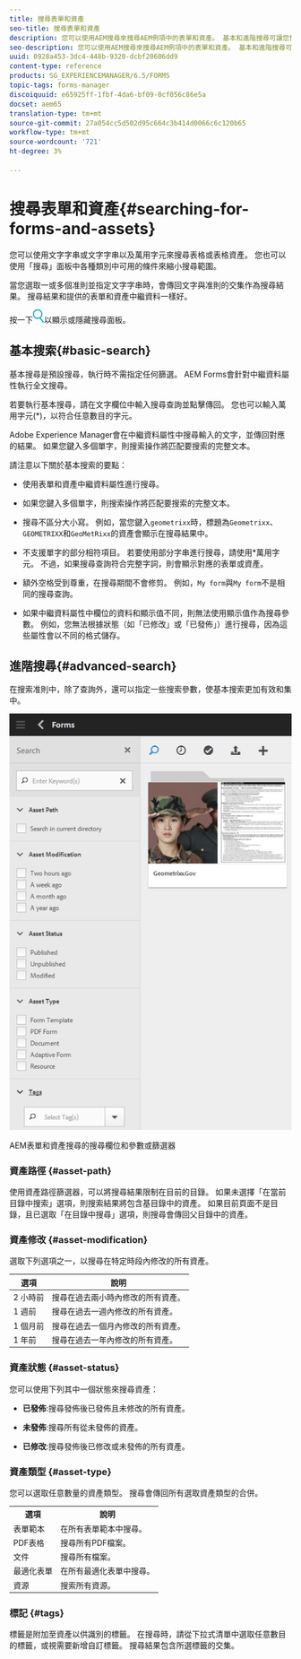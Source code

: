 ```yaml
---
title: 搜尋表單和資產
seo-title: 搜尋表單和資產
description: 您可以使用AEM搜尋來搜尋AEM例項中的表單和資產。 基本和進階搜尋可讓您快速找到資產。
seo-description: 您可以使用AEM搜尋來搜尋AEM例項中的表單和資產。 基本和進階搜尋可讓您快速找到資產。
uuid: 0928a453-3dc4-448b-9320-dcbf20606dd9
content-type: reference
products: SG_EXPERIENCEMANAGER/6.5/FORMS
topic-tags: forms-manager
discoiquuid: e65925ff-1fbf-4da6-bf09-0cf056c86e5a
docset: aem65
translation-type: tm+mt
source-git-commit: 27a054cc5d502d95c664c3b414d0066c6c120b65
workflow-type: tm+mt
source-wordcount: '721'
ht-degree: 3%

---
```



# 搜尋表單和資產{#searching-for-forms-and-assets}

您可以使用文字字串或文字字串以及萬用字元來搜尋表格或表格資產。 您也可以使用「搜尋」面板中各種類別中可用的條件來縮小搜尋範圍。

當您選取一或多個准則並指定文字字串時，會傳回文字與准則的交集作為搜尋結果。 搜尋結果和提供的表單和資產中繼資料一樣好。

按一下![aem6forms_search](assets/aem6forms_search.png)以顯示或隱藏搜尋面板。

## 基本搜索{#basic-search}

基本搜尋是預設搜尋，執行時不需指定任何篩選。 AEM Forms會針對中繼資料屬性執行全文搜尋。

若要執行基本搜尋，請在文字欄位中輸入搜尋查詢並點擊傳回。 您也可以輸入萬用字元(*)，以符合任意數目的字元。

Adobe Experience Manager會在中繼資料屬性中搜尋輸入的文字，並傳回對應的結果。 如果您鍵入多個單字，則搜索操作將匹配要搜索的完整文本。

請注意以下關於基本搜索的要點：

* 使用表單和資產中繼資料屬性進行搜尋。
* 如果您鍵入多個單字，則搜索操作將匹配要搜索的完整文本。
* 搜尋不區分大小寫。 例如，當您鍵入`geometrixx`時，標題為`Geometrixx`、`GEOMETRIXX`和`GeoMetRixx`的資產會顯示在搜尋結果中。

* 不支援單字的部分相符項目。 若要使用部分字串進行搜尋，請使用*萬用字元。 不過，如果搜尋查詢符合完整字詞，則會顯示對應的表單或資產。
* 額外空格受到尊重，在搜尋期間不會修剪。 例如，`My form`與`My form`不是相同的搜尋查詢。

* 如果中繼資料屬性中欄位的資料和顯示值不同，則無法使用顯示值作為搜尋參數。 例如，您無法根據狀態（如「已修改」或「已發佈」）進行搜尋，因為這些屬性會以不同的格式儲存。

## 進階搜尋{#advanced-search}

在搜索准則中，除了查詢外，還可以指定一些搜索參數，使基本搜索更加有效和集中。

![AEM表單和資產搜尋的搜尋欄位和參數或篩選器](assets/search_forms_assets.png)

AEM表單和資產搜尋的搜尋欄位和參數或篩選器

### 資產路徑 {#asset-path}

使用資產路徑篩選器，可以將搜尋結果限制在目前的目錄。 如果未選擇「在當前目錄中搜索」選項，則搜索結果將包含基目錄中的資產。 如果目前頁面不是目錄，且已選取「在目錄中搜尋」選項，則搜尋會傳回父目錄中的資產。

### 資產修改 {#asset-modification}

選取下列選項之一，以搜尋在特定時段內修改的所有資產。

| **選項** | **說明** |
|---|---|
| 2 小時前 | 搜尋在過去兩小時內修改的所有資產。 |
| 1 週前 | 搜尋在過去一週內修改的所有資產。 |
| 1 個月前 | 搜尋在過去一個月內修改的所有資產。 |
| 1 年前 | 搜尋在過去一年內修改的所有資產。 |

### 資產狀態 {#asset-status}

您可以使用下列其中一個狀態來搜尋資產：

* **已發佈**:搜尋發佈後已發佈且未修改的所有資產。

* **未發佈**:搜尋所有從未發佈的資產。

* **已修改**:搜尋發佈後已修改或未發佈的所有資產。

### 資產類型 {#asset-type}

您可以選取任意數量的資產類型。 搜尋會傳回所有選取資產類型的合併。

<table>
 <tbody>
  <tr>
   <th>選項</th> 
   <th>說明</th> 
  </tr>
  <tr>
   <td>表單範本<br /> </td> 
   <td>在所有表單範本中搜尋。<br /> </td> 
  </tr>
  <tr>
   <td>PDF表格</td> 
   <td>搜尋所有PDF檔案。</td> 
  </tr>
  <tr>
   <td>文件</td> 
   <td>搜尋所有檔案。</td> 
  </tr>
  <tr>
   <td>最適化表單<br /> </td> 
   <td>在所有最適化表單中搜尋。</td> 
  </tr>
  <tr>
   <td>資源</td> 
   <td>搜索所有資源。<br /> </td> 
  </tr>
 </tbody>
</table>

### 標記 {#tags}

標籤是附加至資產以供識別的標籤。 在搜尋時，請從下拉式清單中選取任意數目的標籤，或視需要新增自訂標籤。 搜尋結果包含所選標籤的交集。
